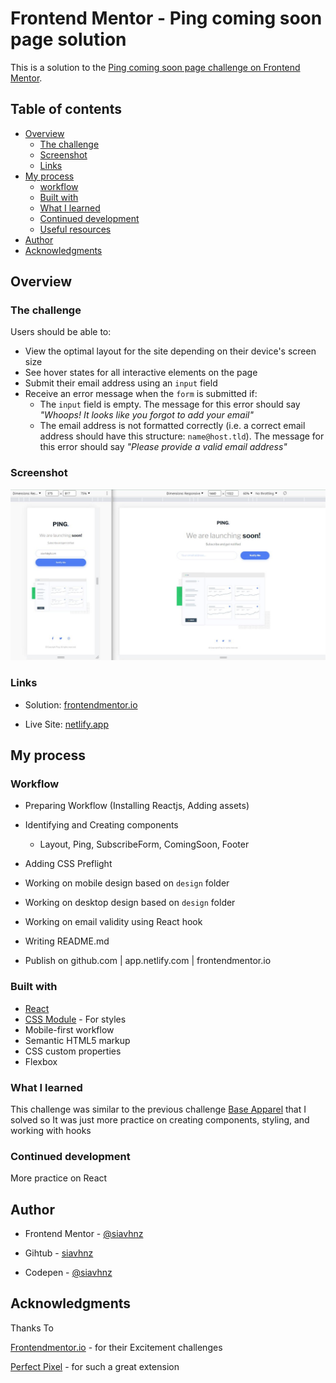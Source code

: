 # Frontend Mentor - Ping coming soon page solution

This is a solution to the [Ping coming soon page challenge on Frontend Mentor](https://www.frontendmentor.io/challenges/ping-single-column-coming-soon-page-5cadd051fec04111f7b848da). 

## Table of contents

- [Overview](#overview)
  - [The challenge](#the-challenge)
  - [Screenshot](#screenshot)
  - [Links](#links)
- [My process](#my-process)
  - [workflow](#workflow)
  - [Built with](#built-with)
  - [What I learned](#what-i-learned)
  - [Continued development](#continued-development)
  - [Useful resources](#useful-resources)
- [Author](#author)
- [Acknowledgments](#acknowledgments)

## Overview

### The challenge

Users should be able to:

- View the optimal layout for the site depending on their device's screen size
- See hover states for all interactive elements on the page
- Submit their email address using an `input` field
- Receive an error message when the `form` is submitted if:
	- The `input` field is empty. The message for this error should say *"Whoops! It looks like you forgot to add your email"*
	- The email address is not formatted correctly (i.e. a correct email address should have this structure: `name@host.tld`). The message for this error should say *"Please provide a valid email address"*

### Screenshot

![screenshot](./screenshot/screenshot.JPG)

### Links

- Solution: [frontendmentor.io](https://www.frontendmentor.io/solutions/ping-single-column-coming-soon-page-ypPe6t1ypR)

- Live Site: [netlify.app](https://pg-coming-soon-page.netlify.app/)


## My process

### Workflow

- Preparing Workflow (Installing Reactjs, Adding assets)

- Identifying and Creating components
    - Layout, Ping, SubscribeForm, ComingSoon, Footer

- Adding CSS Preflight

- Working on mobile design based on `design` folder

- Working on desktop design based on `design` folder

- Working on email validity using React hook

- Writing README.md

- Publish on github.com | app.netlify.com | frontendmentor.io

### Built with

- [React](https://reactjs.org/)
- [CSS Module](https://create-react-app.dev/docs/adding-a-css-modules-stylesheet) - For styles
- Mobile-first workflow
- Semantic HTML5 markup
- CSS custom properties
- Flexbox

### What I learned

This challenge was similar to the previous challenge [Base Apparel](https://github.com/siavhnz/base-apparel-coming-soon-page)
that I solved so It was just more practice on creating components, styling, and
working with hooks


### Continued development

More practice on React

## Author

- Frontend Mentor - [@siavhnz](https://www.frontendmentor.io/profile/siavhnz)

- Gihtub - [siavhnz](https://github.com/siavhnz)

- Codepen - [@siavhnz](https://codepen.io/siavhnz)

## Acknowledgments

Thanks To

[Frontendmentor.io](https://www.frontendmentor.io/challenges) - for their Excitement challenges  

[Perfect Pixel](https://chrome.google.com/webstore/detail/perfectpixel-by-welldonec/dkaagdgjmgdmbnecmcefdhjekcoceebi?hl=en) - for such a great extension